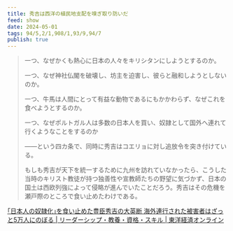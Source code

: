 ```yaml
---
title: 秀吉は西洋の植民地支配を嗅ぎ取り防いだ
feed: show
date: 2024-05-01
tags: 94/5,2/1,908/1,93/9,94/7
publish: true
---
```



> 一つ、なぜかくも熱心に日本の人々をキリシタンにしようとするのか。 
> 
> 一つ、なぜ神社仏閣を破壊し、坊主を迫害し、彼らと融和しようとしないのか。 
> 
> 一つ、牛馬は人間にとって有益な動物であるにもかかわらず、なぜこれを食べようとするのか。 
> 
> 一つ、なぜポルトガル人は多数の日本人を買い、奴隷として国外へ連れて行くようなことをするのか
> 
> ――という四カ条で、同時に秀吉はコエリョに対し追放令を突き付けている。 
> 
> もしも秀吉が天下を統一するために九州を訪れていなかったら、こうした当時のキリスト教徒が持つ独善性や宣教師たちの野望に気づかず、日本の国土は西欧列強によって侵略が進んでいたことだろう。秀吉はその危機を瀬戸際のところで食い止めたわけである。

[｢日本人の奴隷化｣を食い止めた豊臣秀吉の大英断 海外連行された被害者はざっと5万人にのぼる \| リーダーシップ・教養・資格・スキル \| 東洋経済オンライン](https://toyokeizai.net/articles/-/411584?page=3)

